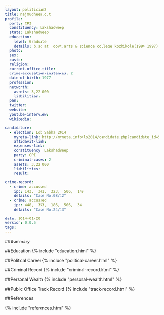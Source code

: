 ```yaml
---
layout: politician2
title: najmudheen.c.t
profile: 
  party: CPI
  constituency: Lakshadweep
  state: Lakshadweep
  education: 
    level: Graduate
    details: b.sc at  govt.arts & science college kozhikole(1994 1997) calicut university
  photo: 
  sex: 
  caste: 
  religion: 
  current-office-title: 
  crime-accusation-instances: 2
  date-of-birth: 1977
  profession: 
  networth: 
    assets: 3,22,000
    liabilities: 
  pan: 
  twitter: 
  website: 
  youtube-interview: 
  wikipedia: 

candidature: 
  - election: Lok Sabha 2014
    myneta-link: http://myneta.info/ls2014/candidate.php?candidate_id=582
    affidavit-link: 
    expenses-link: 
    constituency: Lakshadweep 
    party: CPI
    criminal-cases: 2
    assets: 3,22,000
    liabilities: 
    result:  

crime-record: 
  - crime: accussed
    ipc: 143,  341,  323,  506,  149
    details: "Case No.08/12" 
  - crime: accussed
    ipc: 448,  353,  186,  506,  34
    details: "Case No.24/13" 

date: 2014-01-28
version: 0.0.5
tags: 
---
```

##Summary


##Education
{% include "education.html" %}


##Political Career
{% include "political-career.html" %}


##Criminal Record
{% include "criminal-record.html" %}


##Personal Wealth
{% include "personal-wealth.html" %}


##Public Office Track Record
{% include "track-record.html" %}


##References


{% include "references.html" %}